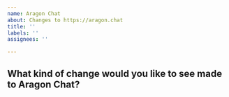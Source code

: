 ```yaml
---
name: Aragon Chat
about: Changes to https://aragon.chat
title: ''
labels: ''
assignees: ''

---
```


## What kind of change would you like to see made to Aragon Chat?
